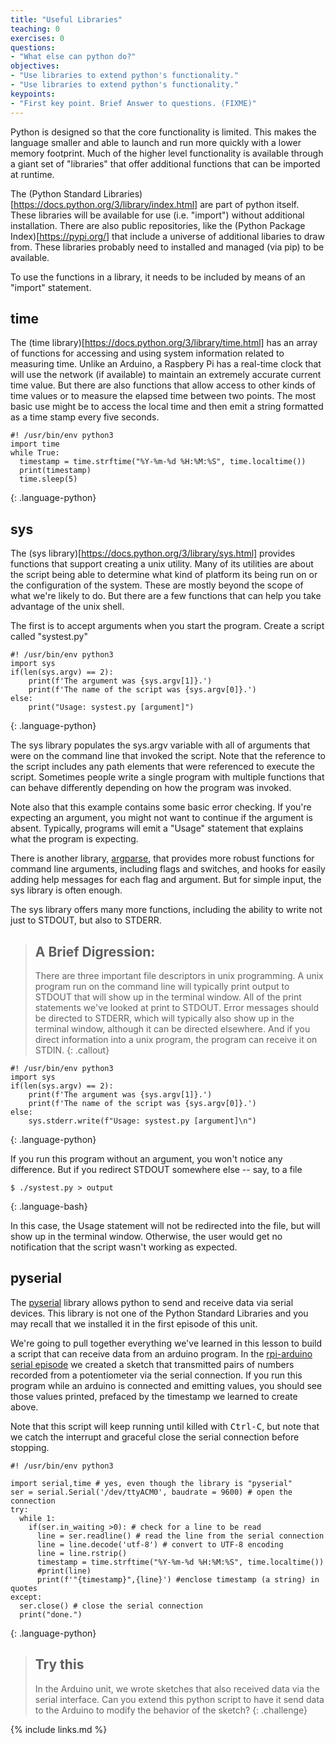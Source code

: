 ```yaml
---
title: "Useful Libraries"
teaching: 0
exercises: 0
questions:
- "What else can python do?"
objectives:
- "Use libraries to extend python's functionality."
- "Use libraries to extend python's functionality."
keypoints:
- "First key point. Brief Answer to questions. (FIXME)"
---
```


Python is designed so that the core functionality is limited. This makes the language smaller and able to launch and run more quickly with a lower memory footprint. Much of the higher level functionality is available through a giant set of "libraries" that offer additional functions that can be imported at runtime.

The (Python Standard Libraries)[https://docs.python.org/3/library/index.html] are part of python itself. These libraries will be available for use (i.e. "import") without additional installation. There are also public repositories, like the (Python Package Index)[https://pypi.org/] that include a universe of additional libaries to draw from. These libraries probably need to installed and managed (via pip) to be available.

To use the functions in a library, it needs to be included by means of an "import" statement.

## time

The (time library)[https://docs.python.org/3/library/time.html] has an array of functions for accessing and using system information related to measuring time. Unlike an Arduino, a Raspbery Pi has a real-time clock that will use the network (if available) to maintain an extremely accurate current time value. But there are also functions that allow access to other kinds of time values or to measure the elapsed time between two points. The most basic use might be to access the local time and then emit a string formatted as a time stamp every five seconds.

~~~
#! /usr/bin/env python3
import time
while True:
  timestamp = time.strftime("%Y-%m-%d %H:%M:%S", time.localtime())
  print(timestamp)
  time.sleep(5)
~~~
{: .language-python}

## sys

The (sys library)[https://docs.python.org/3/library/sys.html] provides functions that support creating a unix utility. Many of its utilities are about the script being able to determine what kind of platform its being run on or the configuration of the system. These are mostly beyond the scope of what we're likely to do. But there are a few functions that can help you take advantage of the unix shell.

The first is to accept arguments when you start the program. Create a script called "systest.py"

~~~
#! /usr/bin/env python3
import sys
if(len(sys.argv) == 2):
    print(f'The argument was {sys.argv[1]}.')
    print(f'The name of the script was {sys.argv[0]}.')
else:
    print("Usage: systest.py [argument]")
~~~
{: .language-python}

The sys library populates the sys.argv variable with all of arguments that were on the command line that invoked the script. Note that the reference to the script includes any path elements that were referenced to execute the script. Sometimes people write a single program with multiple functions that can behave differently depending on how the program was invoked.

Note also that this example contains some basic error checking. If you're expecting an argument, you might not want to continue if the argument is absent. Typically, programs will emit a "Usage" statement that explains what the program is expecting.

There is another library, [argparse](https://docs.python.org/3/library/argparse.html), that provides more robust functions for command line arguments, including flags and switches, and hooks for easily adding help messages for each flag and argument. But for simple input, the sys library is often enough.

The sys library offers many more functions, including the ability to write not just to STDOUT, but also to STDERR.

> ## A Brief Digression:
>
>There are three important file descriptors in unix programming. A unix program run on the command line will typically print output to STDOUT that will show up in the terminal window. All of the print statements we've looked at print to STDOUT. Error messages should be directed to STDERR, which will typically also show up in the terminal window, although it can be directed elsewhere.  And if you direct information into a unix program, the program can receive it on STDIN.
{: .callout}

~~~
#! /usr/bin/env python3
import sys
if(len(sys.argv) == 2):
    print(f'The argument was {sys.argv[1]}.')
    print(f'The name of the script was {sys.argv[0]}.')
else:
    sys.stderr.write(f"Usage: systest.py [argument]\n")
~~~
{: .language-python}

If you run this program without an argument, you won't notice any difference. But if you redirect STDOUT somewhere else -- say, to a file

~~~
$ ./systest.py > output
~~~
{: .language-bash}

In this case, the Usage statement will not be redirected into the file, but will show up in the terminal window. Otherwise, the user would get no notification that the script wasn't working as expected.  

## pyserial

The [pyserial](https://github.com/pyserial/pyserial) library allows python to send and receive data via serial devices. This library is not one of the Python Standard Libraries and you may recall that we installed it in the first episode of this unit.

We're going to pull together everything we've learned in this lesson to build a script that can receive data from an arduino program. In the [rpi-arduino serial episode](https://limako.github.io/rpi-arduino/06-serial/index.html) we created a sketch that transmitted pairs of numbers recorded from a potentiometer via the serial connection. If you run this program while an arduino is connected and emitting values, you should see those values printed, prefaced by the timestamp we learned to create above.

Note that this script will keep running until killed with <kbd>Ctrl-C</kbd>, but note that we catch the interrupt and graceful close the serial connection before stopping.

~~~
#! /usr/bin/env python3

import serial,time # yes, even though the library is "pyserial"
ser = serial.Serial('/dev/ttyACM0', baudrate = 9600) # open the connection
try:
  while 1:
    if(ser.in_waiting >0): # check for a line to be read
      line = ser.readline() # read the line from the serial connection
      line = line.decode('utf-8') # convert to UTF-8 encoding
      line = line.rstrip()
      timestamp = time.strftime("%Y-%m-%d %H:%M:%S", time.localtime())
      #print(line)
      print(f'"{timestamp}",{line}') #enclose timestamp (a string) in quotes
except:
  ser.close() # close the serial connection
  print("done.")
~~~
{: .language-python}

> ## Try this
>
> In the Arduino unit, we wrote sketches that also received data via the serial interface. Can you extend this python script to have it send data to the Arduino to modify the behavior of the sketch?
{: .challenge}

{% include links.md %}
